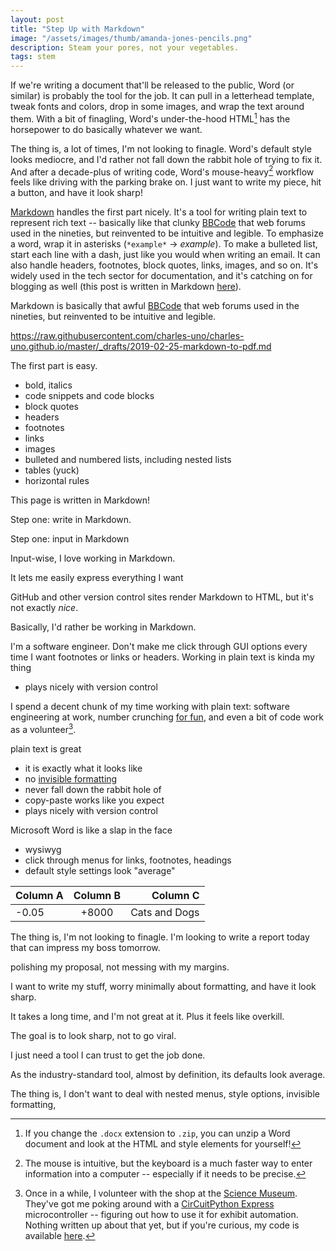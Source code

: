 ```yaml
---
layout: post
title: "Step Up with Markdown"
image: "/assets/images/thumb/amanda-jones-pencils.png"
description: Steam your pores, not your vegetables.
tags: stem
---
```


If we're writing a document that'll be released to the public, Word (or similar) is probably the tool for the job. It can pull in a letterhead template, tweak fonts and colors, drop in some images, and wrap the text around them. With a bit of finagling, Word's under-the-hood HTML[^2] has the horsepower to do basically whatever we want.

[^2]: If you change the `.docx` extension to `.zip`, you can unzip a Word document and look at the HTML and style elements for yourself!

The thing is, a lot of times, I'm not looking to finagle. Word's default style looks mediocre, and I'd rather not fall down the rabbit hole of trying to fix it. And after a decade-plus of writing code, Word's mouse-heavy[^3] workflow feels like driving with the parking brake on. I just want to write my piece, hit a button, and have it look sharp!

[^3]: The mouse is intuitive, but the keyboard is a much faster way to enter information into a computer -- especially if it needs to be precise.

[Markdown](https://daringfireball.net/projects/markdown/basics) handles the first part nicely. It's a tool for writing plain text to represent rich text -- basically like that clunky [BBCode](https://en.wikipedia.org/wiki/BBCode) that web forums used in the nineties, but reinvented to be intuitive and legible. To emphasize a word, wrap it in asterisks (`*example*` -> *example*). To make a bulleted list, start each line with a dash, just like you would when writing an email. It can also handle headers, footnotes, block quotes, links, images, and so on. It's widely used in the tech sector for documentation, and it's catching on for blogging as well (this post is written in Markdown [here](https://raw.githubusercontent.com/charles-uno/charles-uno.github.io/master/_drafts/2019-02-25-markdown-to-pdf.md)). 





Markdown is basically that awful [BBCode](https://en.wikipedia.org/wiki/BBCode) that web forums used in the nineties, but reinvented to be intuitive and legible. 




https://raw.githubusercontent.com/charles-uno/charles-uno.github.io/master/_drafts/2019-02-25-markdown-to-pdf.md




The first part is easy.



- bold, italics
- code snippets and code blocks
- block quotes
- headers
- footnotes
- links
- images
- bulleted and numbered lists, including nested lists
- tables (yuck)
- horizontal rules

This page is written in Markdown! 





Step one: write in Markdown.

Step one: input in Markdown

Input-wise, I love working in Markdown.

It lets me easily express everything I want

GitHub and other version control sites render Markdown to HTML, but it's not exactly *nice*.

Basically, I'd rather be working in Markdown.


I'm a software engineer.
Don't make me click through GUI options every time I want footnotes or links or headers.
Working in plain text is kinda my thing

- plays nicely with version control

I spend a decent chunk of my time working with plain text: software engineering at work, number crunching [for fun](http://charles.uno/titan-breach-simulation/), and even a bit of code work as a volunteer[^1].

plain text is great

- it is exactly what it looks like
- no [invisible formatting](https://xkcd.com/2109/)
- never fall down the rabbit hole of
- copy-paste works like you expect
- plays nicely with version control

Microsoft Word is like a slap in the face

- wysiwyg
- click through menus for links, footnotes, headings
- default style settings look "average"

[^1]: Once in a while, I volunteer with the shop at the [Science Museum](https://www.smm.org/). They've got me poking around with a [CirCuitPython Express](https://learn.adafruit.com/welcome-to-circuitpython/what-is-circuitpython) microcontroller -- figuring out how to use it for exhibit automation. Nothing written up about that yet, but if you're curious, my code is available [here](https://github.com/charles-uno/circuit-python).



| Column A | Column B | Column C |
|:---------|:--------:|---------:|
| -0.05    | +8000    | Cats and Dogs |

The thing is, I'm not looking to finagle. I'm looking to write a report today that can impress my boss tomorrow.

polishing my proposal, not messing with my margins.

I want to write my stuff, worry minimally about formatting, and have it look sharp.

It takes a long time, and I'm not great at it. Plus it feels like overkill.

The goal is to look sharp, not to go viral.

I just need a tool I can trust to get the job done.

As the industry-standard tool, almost by definition, its defaults look average.

The thing is, I don't want to deal with nested menus, style options, invisible formatting,
